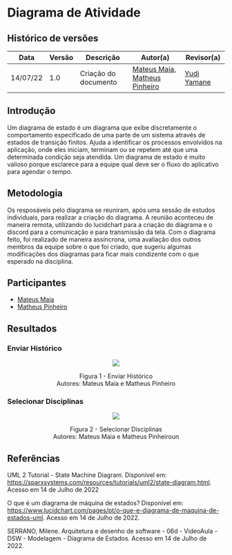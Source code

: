 # Diagrama de Atividade

## Histórico de versões
| Data     | Versão | Descrição            | Autor(a)                                                                                            | Revisor(a)                                  |
| -------- | ------ | -------------------- | --------------------------------------------------------------------------------------------------- | ------------------------------------------- |
| 14/07/22 | 1.0    | Criação do documento | [Mateus Maia](https://github.com/mateusmaiamaia), [Matheus Pinheiro](https://github.com/matheuscvp) | [Yudi Yamane](https://github.com/yudi-azvd) |

## Introdução

Um diagrama de estado é um diagrama que exibe discretamente o comportamento especificado de uma parte de um sistema através de estados de transição finitos. Ajuda a identificar os processos envolvidos na aplicação, onde eles iniciam, terminam ou se repetem até que uma determinada condição seja atendida. Um diagrama de estado é muito valioso porque esclarece para a equipe qual deve ser o fluxo do aplicativo para agendar o tempo.


## Metodologia

Os resposáveis pelo diagrama se reuniram, após uma sessão de estudos individuais, para realizar a criação do diagrama. A reunião aconteceu de maneira remota, utilizando do lucidchart para a criação do diagrama e o discord para a comunicação e para transmissão da tela. Com o diagrama feito, foi realizado de maneira assíncrona, uma avaliação dos outros membros da equipe sobre o que foi criado, que sugeriu algumas modificações dos diagramas para ficar mais condizente com o que esperado na disciplina.


## Participantes

- [Mateus Maia](https://github.com/mateusmaiamaia)
- [Matheus Pinheiro](https://github.com/matheuscvp)

## Resultados

### Enviar Histórico

<p align = "center"> <img src="images/diagramas/diagramaDeEstado_1.jpeg"/> </p>
<p align = "center"> 
Figura 1 - Enviar Histórico <br>
Autores: Mateus Maia e Matheus Pinheiro
</p>

### Selecionar Disciplinas

<p align = "center"> <img src="images/diagramas/diagramaDeEstado_2.jpeg"/> </p>
<p align = "center"> 
Figura 2 - Selecionar Disciplinas <br>
Autores: Mateus Maia e Matheus Pinheiroun
</p>

## Referências

UML 2 Tutorial - State Machine Diagram. Disponível em: <https://sparxsystems.com/resources/tutorials/uml2/state-diagram.html>. Acesso em 14 de Julho de 2022

O que é um diagrama de máquina de estados? Disponível em: <https://www.lucidchart.com/pages/pt/o-que-e-diagrama-de-maquina-de-estados-uml>. Acesso em 14 de Julho de 2022.

SERRANO, Milene. Arquitetura e desenho de software - 06d - VideoAula - DSW - Modelagem - Diagrama de Estados. Acesso em 14 de Julho de 2022.